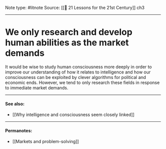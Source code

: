 Note type: #litnote
Source: [[📖 21 Lessons for the 21st Century]] ch3

---
# We only research and develop human abilities as the market demands
It would be wise to study human consciousness more deeply in order to improve our understanding of how it relates to intelligence and how our consciousness can be exploited by clever algorithms for political and economic ends. However, we tend to only research these fields in response to immediate market demands.

---
#### See also:
- [[Why intelligence and consciousness seem closely linked]]

---
#### Permanotes:
- [[Markets and problem-solving]]